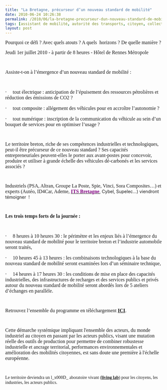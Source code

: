 ```yaml
---
title: "La Bretagne, précurseur d’un nouveau standard de mobilité"
date: 2010-06-24 10:26:38
permalink: /2010/06/la-bretagne-precurseur-dun-nouveau-standard-de-mobilite.html
tags: [assistant de mobilité, autorité des transports, citoyen, collectivité, connectivité, internet, living lab, open source, partage de données, Service de mobilité]
layout: post
---
```


<p class="MsoNormal"><span style="font-family: Times New Roman"><font size="3">Pourquoi ce défi ? Avec quels atouts ? A quels<span>  </span>horizons ? De quelle manière ?</font></span></p> <p class="MsoNormal"><span style="font-family: Times New Roman"><font size="3">Jeudi 1er juillet 2010 - à partir de 8 heures - Hôtel de Rennes Métropole</font></span></p> <p class="MsoNormal"><span style="font-family: Times New Roman"><font size="3"></font></span> </p> <p class="MsoNormal"><span style="font-family: Times New Roman"><font size="3">Assiste-t-on à l’émergence d’un nouveau standard de mobilité :</font></span></p> <p class="MsoNormal"><span style="font-family: Times New Roman"> </span></p> <p class="MsoNormal"><span><span><font size="3">·</font><span>	    </span></span></span><span dir="ltr"><span style="font-family: Times New Roman"><font size="3">tout électrique : anticipation de l’épuisement des ressources pétrolières et réduction des émissions de CO2 ?</font></span></span></p> <p class="MsoNormal"><span><span><font size="3">·</font><span>	    </span></span></span><span dir="ltr"><span style="font-family: Times New Roman"><font size="3">tout composite : allégement des véhicules pour en accroître l’autonomie ?</font></span></span></p> <p class="MsoNormal"><span><span><font size="3">·</font><span>	    </span></span></span><span dir="ltr"><span style="font-family: Times New Roman"><font size="3">tout numérique : inscription de la communication du véhicule au sein d’un bouquet de services pour en optimiser l’usage ?</font></span></span></p> <p class="MsoNormal"><font face="Times New Roman" size="3"> </font></p>  <!--more-->   <p class="MsoNormal"><span style="font-family: Times New Roman"><font size="3">Le territoire breton, riche de ses compétences industrielles et technologiques, peut-il être précurseur de ce nouveau standard ? Ses capacités entrepreneuriales peuvent-elles le porter aux avant-postes pour concevoir, produire et utiliser à grande échelle des véhicules dé-carbonés et les services associés ?</font></span></p> <p class="MsoNormal"><span style="font-family: Times New Roman"> </span></p> <p class="MsoNormal"><span style="font-family: Times New Roman"><font size="3">Industriels (PSA, Altran, Groupe La Poste, Spie, Vinci, Sora Composites…) et experts (Autéo, ID4Car, Ademe, <strong><a href="http://www.itsbretagne.net/component/content/article/40-alaune/367-journee01072010.html"><font color="#800080">ITS Bretagne</font></a></strong></font></span>, Cybel, Supelec…) viendront témoigner<span>  </span>!<span>  </span></p> <p class="MsoNormal"><span style="font-family: Times New Roman"> </span></p> <p class="MsoNormal"><strong><span style="font-family: Times New Roman"><font size="3">Les trois temps forts de la journée :</font></span></strong></p> <p class="MsoNormal"><span style="font-family: Times New Roman"> </span></p> <p class="MsoNormal"><span><span><font size="3">·</font><span>	    </span></span></span><span dir="ltr"><span style="font-family: Times New Roman"><font size="3">8 heures à 10 heures 30 : le périmètre et les enjeux liés à l’émergence du nouveau standard de mobilité pour le territoire breton et l’industrie automobile seront traités,</font></span></span></p> <p class="MsoNormal"><span><span><font size="3">·</font><span>	    </span></span></span><span dir="ltr"><span style="font-family: Times New Roman"><font size="3">10 heures 45 à 13 heures : les combinaisons technologiques à la base du nouveau standard de mobilité seront examinées lors d’un séminaire technique,</font></span></span></p> <p class="MsoNormal"><span><span><font size="3">·</font><span>	    </span></span></span><span dir="ltr"><font size="3"><span style="font-family: Times New Roman">14 heures à 17 heures 30 : les conditions de mise en place des capacités industrielles, des infrastructures de recharges et des services publics et privés autour du nouveau standard de mobilité seront abordés lors de 5 ateliers d’échanges en parallèle.</span></font></span></p> <p class="MsoNormal"><span dir="ltr"></span><span style="font-family: Times New Roman"></span> </p> <p class="MsoNormal"><font size="3"><span style="font-family: Times New Roman">Retrouvez l’ensemble du programme en téléchargement <strong><a href="http://www.itsbretagne.net/attachments/367_Conference_du_1er_juillet_Novincie.pdf">ICI</a></strong>.</span></font></p> <p class="MsoNormal"><font size="3"><span style="font-family: Times New Roman"></span></font> </p> <p class="MsoNormal"><font size="3"><span style="font-family: Times New Roman">Cette démarche systémique impliquant l'ensemble des acteurs, du monde industriel au citoyen en passant par les acteurs publics, visant une mutation réelle des outils de production pour permettre de combiner robustesse industrielle et ancrage territorial, performances environnementales et amélioration des mobilités citoyennes, est sans doute une première à l'échelle européenne.</span></font></p> <p class="MsoNormal"><span style="font-family: Times New Roman"></span> </p> <p class="MsoNormal"><span style="font-family: Times New Roman">Le territoire deviendra un l_x000D_
aboratoire vivant (<strong><a href="https://gabrielplassat.github.io/transportsdufutur/2010/04/du-serious-game-a-la-ville-laboratoire-puis-a-la-ville-living-lab.html">living lab</a></strong>) pour les citoyens, les industries, les acteurs publics.</span></p>
